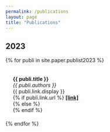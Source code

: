 ```yaml
---
permalink: /publications
layout: page
title: "Publications"
---
```


## 2023
{% for publi in site.paper.publist2023 %}
<div class="pub" style="display: inline-block; width: 100%; margin: 20px 20px 20px 20px">
  <strong>{{ publi.title }}</strong><br/>
  <em>{{ publi.authors }} </em><br/>
  {{ publi.link.display }}<br/>
  {% if publi.link.url %}
  <strong><a href="{{ publi.link.url }}" target="_blank" rel="noopener noreferrer">[link]</a></strong><br/>
  {% else %}
  <br/>
  {% endif %}
</div>
{% endfor %}

<br/><br/>
